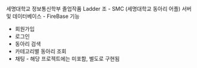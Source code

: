 세명대학교 정보통신학부 졸업작품 
Ladder 조  - SMC (세명대학교 동아리 어플)
서버 및 데이터베이스 - FireBase
기능
- 회원가입
- 로그인
- 동아리 검색
- 카테고리별 동아리 조회
- 채팅 - 해당 프로젝트에는 미포함, 별도로 구현됨
